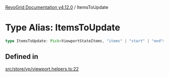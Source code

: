[RevoGrid Documentation v4.12.0](README.md) / ItemsToUpdate

# Type Alias: ItemsToUpdate

```ts
type ItemsToUpdate: Pick<ViewportStateItems, "items" | "start" | "end">;
```

## Defined in

[src/store/vp/viewport.helpers.ts:22](https://github.com/revolist/revogrid/blob/282605c6faa8e6a115a4a8c5b8668e14fed605a0/src/store/vp/viewport.helpers.ts#L22)
